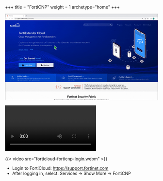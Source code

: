 +++
title = "FortiCNP"
weight = 1
archetype="home"
+++

![image info](forticloud-forticnp-login.gif)

![image info](forticloud-forticnp-login.webm)

{{< video src="forticloud-forticnp-login.webm" >}}

- Login to FortiCloud: https://support.fortinet.com
- After logging in, select: Services -> Show More -> FortiCNP
